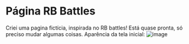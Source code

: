 # Página RB Battles
Criei uma pagina fictícia, inspirada no RB battles! 
Está quase pronta, só preciso mudar algumas coisas.
Aparência da tela inicial:
![image](https://github.com/GreatestSteph/Pagina-rbbattles/assets/102835302/a7d0cb75-2f1f-43b5-acbb-5ee8e78d5316)
